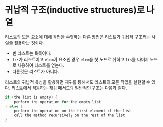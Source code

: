 # 귀납적 구조(inductive structures)로 나열

리스트의 모든 요소에 대해 작업을 수행하는 다른 방법은 리스트가 귀납적 구조라는 사실을 활용하는 것이다.

- 빈 리스트는 목록이다.
- `lis`가 리스트이고 `elem`이 요소인 경우 `elem`을 첫 노드로 취하고 `lis`를 나머지 노드로 사용하여 리스트를 얻는다.
- 다른것은 리스트가 아니다.

리스트의 귀납적 특성을 활용하면 재귀를 통해서도 리스트의 모든 작업을 실현할 수 있다. 리스트에서 작동하는 재귀 메서드의 일반적인 구조는 다음과 같다.

```java
if (the list is empty) {
    perform the operation for the empty list
} else {
    perform the operation on the first element of the list
    call the method recursively on the rest of the list    
}
```